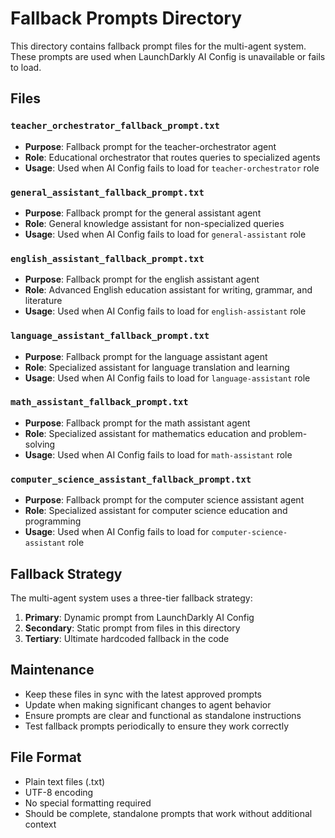 # Fallback Prompts Directory

This directory contains fallback prompt files for the multi-agent system. These prompts are used when LaunchDarkly AI Config is unavailable or fails to load.

## Files

### `teacher_orchestrator_fallback_prompt.txt`
- **Purpose**: Fallback prompt for the teacher-orchestrator agent
- **Role**: Educational orchestrator that routes queries to specialized agents
- **Usage**: Used when AI Config fails to load for `teacher-orchestrator` role

### `general_assistant_fallback_prompt.txt`
- **Purpose**: Fallback prompt for the general assistant agent
- **Role**: General knowledge assistant for non-specialized queries
- **Usage**: Used when AI Config fails to load for `general-assistant` role

### `english_assistant_fallback_prompt.txt`
- **Purpose**: Fallback prompt for the english assistant agent
- **Role**: Advanced English education assistant for writing, grammar, and literature
- **Usage**: Used when AI Config fails to load for `english-assistant` role

### `language_assistant_fallback_prompt.txt`
- **Purpose**: Fallback prompt for the language assistant agent
- **Role**: Specialized assistant for language translation and learning
- **Usage**: Used when AI Config fails to load for `language-assistant` role

### `math_assistant_fallback_prompt.txt`
- **Purpose**: Fallback prompt for the math assistant agent
- **Role**: Specialized assistant for mathematics education and problem-solving
- **Usage**: Used when AI Config fails to load for `math-assistant` role

### `computer_science_assistant_fallback_prompt.txt`
- **Purpose**: Fallback prompt for the computer science assistant agent
- **Role**: Specialized assistant for computer science education and programming
- **Usage**: Used when AI Config fails to load for `computer-science-assistant` role

## Fallback Strategy

The multi-agent system uses a three-tier fallback strategy:

1. **Primary**: Dynamic prompt from LaunchDarkly AI Config
2. **Secondary**: Static prompt from files in this directory
3. **Tertiary**: Ultimate hardcoded fallback in the code

## Maintenance

- Keep these files in sync with the latest approved prompts
- Update when making significant changes to agent behavior
- Ensure prompts are clear and functional as standalone instructions
- Test fallback prompts periodically to ensure they work correctly

## File Format

- Plain text files (.txt)
- UTF-8 encoding
- No special formatting required
- Should be complete, standalone prompts that work without additional context
